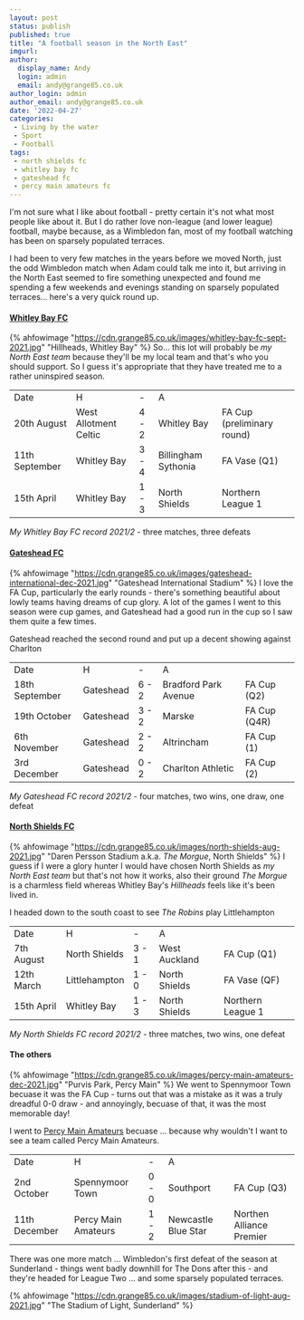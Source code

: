 ```yaml
---
layout: post
status: publish
published: true
title: "A football season in the North East"
imgurl: 
author:
  display_name: Andy
  login: admin
  email: andy@grange85.co.uk
author_login: admin
author_email: andy@grange85.co.uk
date: '2022-04-27'
categories:
 - Living by the water
 - Sport
 - Football
tags:
 - north shields fc
 - whitley bay fc
 - gateshead fc
 - percy main amateurs fc
---
```

I'm not sure what I like about football - pretty certain it's not what most people like about it. But I do rather love non-league (and lower league) football, maybe because, as a Wimbledon fan, most of my football watching has been on sparsely populated terraces. 

I had been to very few matches in the years before we moved North, just the odd Wimbledon match when Adam could talk me into it, but arriving in the North East seemed to fire something unexpected and found me spending a few weekends and evenings standing on sparsely populated terraces... here's a very quick round up.

#### [Whitley Bay FC](https://whitleybayfc.com/)
{% ahfowimage "https://cdn.grange85.co.uk/images/whitley-bay-fc-sept-2021.jpg" "Hillheads, Whitley Bay" %}
So... this lot will probably be _my North East team_ because they'll be my local team and that's who you should support. So I guess it's appropriate that they have treated me to a rather uninspired season. 
<table class="table">
    <tr>
        <td>Date</td>
        <td>H</td>
        <td>-</td>
        <td>A</td>
        <td></td>
    </tr>
    <tr>
        <td>20th August</td>
        <td>West Allotment Celtic</td>
        <td>4 - 2</td>
        <td>Whitley Bay</td>
        <td>FA Cup (preliminary round)</td>
    </tr>
    <tr>
        <td>11th September</td>
        <td>Whitley Bay</td>
        <td>3 - 4</td>
        <td>Billingham Sythonia</td>
        <td>FA Vase (Q1)</td>
    </tr>
    <tr>
        <td>15th April</td>
        <td>Whitley Bay</td>
        <td>1 - 3</td>
        <td>North Shields</td>
        <td>Northern League 1</td>
    </tr>
</table>

*My Whitley Bay FC record 2021/2* - three matches, three defeats  

#### [Gateshead FC](https://gateshead-fc.com/)
{% ahfowimage "https://cdn.grange85.co.uk/images/gateshead-international-dec-2021.jpg" "Gateshead International Stadium" %}
I love the FA Cup, particularly the early rounds - there's something beautiful about lowly teams having dreams of cup glory. A lot of the games I went to this season were cup games, and Gateshead had a good run in the cup so I saw them quite a few times. 

Gateshead reached the second round and put up a decent showing against Charlton 
<table class="table">
    <tr>
        <td>Date</td>
        <td>H</td>
        <td>-</td>
        <td>A</td>
        <td></td>
    </tr>
    <tr>
        <td>18th September</td>
        <td>Gateshead</td>
        <td>6 - 2</td>
        <td>Bradford Park Avenue</td>
        <td>FA Cup (Q2)</td>
    </tr>
    <tr>
        <td>19th October</td>
        <td>Gateshead</td>
        <td>3 - 2</td>
        <td>Marske</td>
        <td>FA Cup (Q4R)</td>
    </tr>
    <tr>
        <td>6th November</td>
        <td>Gateshead</td>
        <td>2 - 2</td>
        <td>Altrincham</td>
        <td>FA Cup (1)</td>
    </tr>
    <tr>
        <td>3rd December</td>
        <td>Gateshead</td>
        <td>0 - 2</td>
        <td>Charlton Athletic</td>
        <td>FA Cup (2)</td>
    </tr>
</table>

*My Gateshead FC record 2021/2* - four matches, two wins, one draw, one defeat

#### [North Shields FC](https://www.northshieldsfc.co.uk/)
{% ahfowimage "https://cdn.grange85.co.uk/images/north-shields-aug-2021.jpg" "Daren Persson Stadium a.k.a. _The Morgue_, North Shields" %}
I guess if I were a glory hunter I would have chosen North Shields as _my North East team_ but that's not how it works, also their ground _The Morgue_ is a charmless field whereas Whitley Bay's _Hillheads_ feels like it's been lived in.

I headed down to the south coast to see _The Robins_ play Littlehampton 

<table class="table">
    <tr>
        <td>Date</td>
        <td>H</td>
        <td>-</td>
        <td>A</td>
        <td></td>
    </tr>
    <tr>
        <td>7th August</td>
        <td>North Shields</td>
        <td>3 - 1</td>
        <td>West Auckland</td>
        <td>FA Cup (Q1)</td>
    </tr>
    <tr>
        <td>12th March</td>
        <td>Littlehampton</td>
        <td>1 - 0</td>
        <td>North Shields</td>
        <td>FA Vase (QF)</td>
    </tr>
    <tr>
        <td>15th April</td>
        <td>Whitley Bay</td>
        <td>1 - 3</td>
        <td>North Shields</td>
        <td>Northern League 1</td>
    </tr>
</table>

*My North Shields FC record 2021/2* - three matches, two wins, one defeat

#### The others
{% ahfowimage "https://cdn.grange85.co.uk/images/percy-main-amateurs-dec-2021.jpg" "Purvis Park, Percy Main" %}
We went to Spennymoor Town becuase it was the FA Cup - turns out that was a mistake as it was a truly dreadful 0-0 draw - and annoyingly, becuase of that, it was the most memorable day!

I went to [Percy Main Amateurs](https://www.pitchero.com/clubs/percymainamateursfc) becuase ... because why wouldn't I want to see a team called Percy Main Amateurs.

<table class="table">
    <tr>
        <td>Date</td>
        <td>H</td>
        <td>-</td>
        <td>A</td>
        <td></td>
    </tr>
    <tr>
        <td>2nd October</td>
        <td>Spennymoor Town</td>
        <td>0 - 0</td>
        <td>Southport</td>
        <td>FA Cup (Q3)</td>
    </tr>
    <tr>
        <td>11th December</td>
        <td>Percy Main Amateurs</td>
        <td>1 - 2</td>
        <td>Newcastle Blue Star</td>
        <td>Northen Alliance Premier</td>
    </tr>
</table>

There was one more match ... Wimbledon's first defeat of the season at Sunderland - things went badly downhill for The Dons after this - and they're headed for League Two ... and some sparsely populated terraces.

{% ahfowimage "https://cdn.grange85.co.uk/images/stadium-of-light-aug-2021.jpg" "The Stadium of Light, Sunderland" %}
